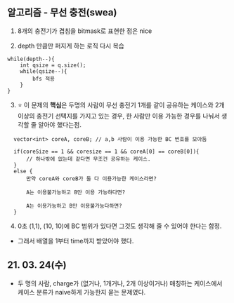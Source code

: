 ## 알고리즘 - 무선 충전(swea)

 1. 8개의 충전기가 겹침을 bitmask로 표현한 점은 nice

 2. depth 만큼만 퍼지게 하는 로직 다시 복습

```
while(depth--){
    int qsize = q.size();
    while(qsize--){
        bfs 적용
    }
}
```

 3. :star: 이 문제의 **핵심**은 두명의 사람이 무선 충전기 1개를 같이 공유하는 케이스와 2개 이상의 충전기 선택지를 가지고 있는 경우, 한 사람만 이용 가능한 경우를 나눠서 생각할 줄 알아야 했다는점.

```
  vector<int> coreA, coreB; // a,b 사람이 이용 가능한 BC 번호를 모아둠

  if(coreSize == 1 && coresize == 1 && coreA[0] == coreB[0]){
      // 하나밖에 없는데 같다면 무조건 공유하는 케이스.
  }
  else {
      만약 coreA와 coreB가 둘 다 이용가능한 케이스라면?

      A는 이용불가능하고 B만 이용 가능하다면?

      A는 이용가능하고 B만 이용불가능다하면?
  }

```

 4. 0초 (1,1), (10, 10)에 BC 범위가 있다면 그것도 생각해 줄 수 있어야 한다는 함정.

 - 그래서 배열을 1부터 time까지 받았어야 했다.

## 21. 03. 24(수)

 - 두 명의 사람, charge가 (없거나, 1개거나, 2개 이상이거나) 매칭하는 케이스에서 케이스 분류가 naive하게 가능한지 묻는 문제였다.

 